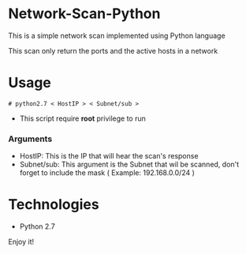 # Network-Scan-Python
This is a simple network scan implemented using Python language

This scan only return the ports and the active hosts in a network

# Usage
```# python2.7 < HostIP > < Subnet/sub >```
* This script require **root** privilege to run
### Arguments
* HostIP: This is the IP that will hear the scan's response
* Subnet/sub: This argument is the Subnet that wil be scanned, don't forget to include the mask ( Example: 192.168.0.0/24 )

# Technologies
* Python 2.7

Enjoy it!
